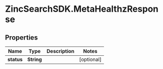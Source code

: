 # ZincSearchSDK.MetaHealthzResponse

## Properties

Name | Type | Description | Notes
------------ | ------------- | ------------- | -------------
**status** | **String** |  | [optional] 


